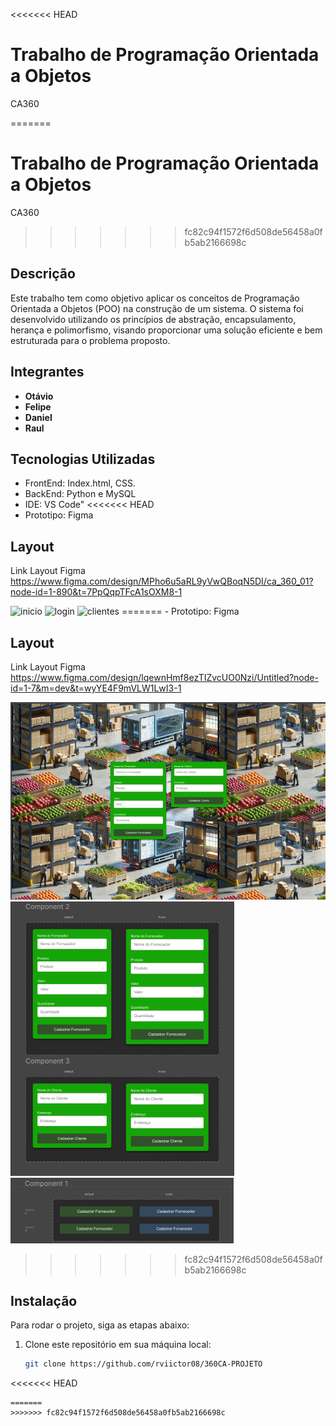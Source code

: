 <<<<<<< HEAD
# Trabalho de Programação Orientada a Objetos

CA360

=======
# Trabalho de Programação Orientada a Objetos 
 CA360 
>>>>>>> fc82c94f1572f6d508de56458a0fb5ab2166698c
## Descrição

Este trabalho tem como objetivo aplicar os conceitos de Programação Orientada a Objetos (POO) na construção de um sistema. O sistema foi desenvolvido utilizando os princípios de abstração, encapsulamento, herança e polimorfismo, visando proporcionar uma solução eficiente e bem estruturada para o problema proposto.

## Integrantes

- **Otávio**
- **Felipe**
- **Daniel**
- **Raul**

## Tecnologias Utilizadas

- FrontEnd: Index.html, CSS.
- BackEnd: Python e MySQL
- IDE: VS Code"
<<<<<<< HEAD
- Prototipo: Figma

## Layout

Link Layout Figma https://www.figma.com/design/MPho6u5aRL9yVwQBoqN5DI/ca_360_01?node-id=1-890&t=7PpQqpTFcA1sOXM8-1

<img src="https://raw.githubusercontent.com/rvictor08/360CA-PROJETO/main/Layout/Layout_complet/ca360_inicio.png" alt="inicio">
<img src="https://raw.githubusercontent.com/rvictor08/360CA-PROJETO/main/Layout/Layout_complet/ca360_login.png" alt="login">
<img src="https://raw.githubusercontent.com/rvictor08/360CA-PROJETO/main/Layout/Layout_complet/ca360_index.png" alt="clientes">
=======
- Prototipo: Figma 

## Layout

Link Layout Figma https://www.figma.com/design/lqewnHmf8ezTIZvcUO0Nzi/Untitled?node-id=1-7&m=dev&t=wyYE4F9mVLW1LwI3-1

<img src="https://raw.githubusercontent.com/rviictor08/360CA-PROJETO/main/Layout/tela_inicial.png" alt="TELA INICIAL">
<img src="https://raw.githubusercontent.com/rviictor08/360CA-PROJETO/main/Layout/formulario.png" alt="FORMULARIO">
<img src="https://raw.githubusercontent.com/rviictor08/360CA-PROJETO/main/Layout/botoes.png" alt="BOTOES">

>>>>>>> fc82c94f1572f6d508de56458a0fb5ab2166698c

## Instalação

Para rodar o projeto, siga as etapas abaixo:

1. Clone este repositório em sua máquina local:
   ```bash
   git clone https://github.com/rviictor08/360CA-PROJETO
<<<<<<< HEAD
   ```
=======
>>>>>>> fc82c94f1572f6d508de56458a0fb5ab2166698c
